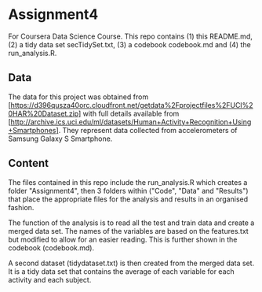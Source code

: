 # Assignment4
For Coursera Data Science Course. 
This repo contains (1) this README.md, (2) a tidy data set secTidySet.txt, (3) a codebook codebook.md and (4) the run_analysis.R.
## Data
The data for this project was obtained from [https://d396qusza40orc.cloudfront.net/getdata%2Fprojectfiles%2FUCI%20HAR%20Dataset.zip] with full details available from [http://archive.ics.uci.edu/ml/datasets/Human+Activity+Recognition+Using+Smartphones]. They represent data collected from accelerometers of Samsung Galaxy S Smartphone.
## Content
The files contained in this repo include the run_analysis.R which creates a folder "Assignment4", then 3 folders within ("Code", "Data" and "Results") that place the appropriate files for the analysis and results in an organised fashion.

The function of the analysis is to read all the test and train data and create a merged data set. The names of the variables are based on the features.txt but modified to allow for an easier reading. This is further shown in the codebook (codebook.md).

A second dataset (tidydataset.txt) is then created from the merged data set. It is a tidy data set that contains the average of each variable for each activity and each subject.
